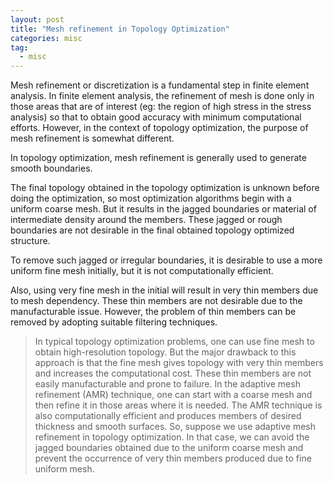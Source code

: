 ```yaml
---
layout: post
title: "Mesh refinement in Topology Optimization"
categories: misc
tag: 
  - misc
---
```


Mesh refinement or discretization is a fundamental step in finite element analysis. In finite element analysis, the refinement of mesh is done only in those areas that are of interest (eg: the region of high stress in the stress analysis) so that to obtain good accuracy with minimum computational efforts. However, in the context of topology optimization, the purpose of mesh refinement is somewhat different. 

In topology optimization, mesh refinement is generally used to generate smooth boundaries. 

The final topology obtained in the topology optimization is unknown before doing the optimization, so most optimization algorithms begin with a uniform coarse mesh. But it results in the jagged boundaries or material of intermediate density around the members. These jagged or rough boundaries are not desirable in the final obtained topology optimized structure. 

To remove such jagged or irregular boundaries, it is desirable to use a more uniform fine mesh initially, but it is not computationally efficient. 

Also, using very fine mesh in the initial will result in very thin members due to mesh dependency. These thin members are not desirable due to the manufacturable issue. However, the problem of thin members can be removed by adopting suitable filtering techniques. 

> In typical topology optimization problems, one can use fine mesh to obtain high-resolution topology. But the major drawback to this approach is that the fine mesh gives topology with very thin members and increases the computational cost. These thin members are not easily manufacturable and prone to failure. In the adaptive mesh refinement (AMR) technique, one can start with a coarse mesh and then refine it in those areas where it is needed. The AMR technique is also computationally efficient and produces members of desired thickness and smooth surfaces. So, suppose we use adaptive mesh refinement in topology optimization. In that case, we can avoid the jagged boundaries obtained due to the uniform coarse mesh and prevent the occurrence of very thin members produced due to fine uniform mesh.
